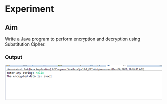 # Experiment

## Aim
Write a Java program to perform encryption and decryption using Substitution Cipher.



### Output

![output](Substitution.png)
